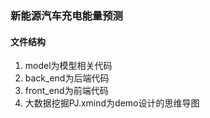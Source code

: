 ### 新能源汽车充电能量预测

#### 文件结构
1. model为模型相关代码
2. back_end为后端代码
3. front_end为前端代码
4. 大数据挖掘PJ.xmind为demo设计的思维导图
